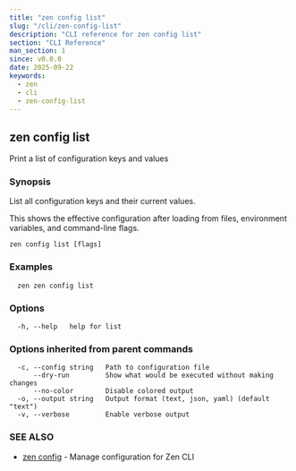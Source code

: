 ```yaml
---
title: "zen config list"
slug: "/cli/zen-config-list"
description: "CLI reference for zen config list"
section: "CLI Reference"
man_section: 1
since: v0.0.0
date: 2025-09-22
keywords:
  - zen
  - cli
  - zen-config-list
---
```


## zen config list

Print a list of configuration keys and values

### Synopsis

List all configuration keys and their current values.

This shows the effective configuration after loading from files,
environment variables, and command-line flags.

```
zen config list [flags]
```

### Examples

```
  zen zen config list
```

### Options

```
  -h, --help   help for list
```

### Options inherited from parent commands

```
  -c, --config string   Path to configuration file
      --dry-run         Show what would be executed without making changes
      --no-color        Disable colored output
  -o, --output string   Output format (text, json, yaml) (default "text")
  -v, --verbose         Enable verbose output
```

### SEE ALSO

* [zen config](zen-config.md.md)	 - Manage configuration for Zen CLI

